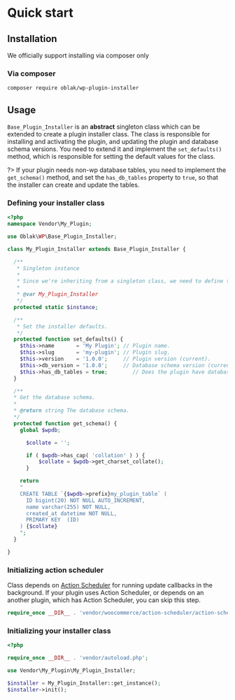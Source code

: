 # Quick start

## Installation

We officially support installing via composer only

### Via composer
```bash
composer require oblak/wp-plugin-installer
```

## Usage

``Base_Plugin_Installer`` is an **abstract** singleton class which can be extended to create a plugin installer class. The class is responsible for installing and activating the plugin, and updating the plugin and database schema versions.
You need to extend it and implement the ``set_defaults()`` method, which is responsible for setting the default values for the class.

?> If your plugin needs non-wp database tables, you need to implement the ``get_schema()`` method, and set the ``has_db_tables`` property to ``true``, so that the installer can create and update the tables.


### Defining your installer class

```php
<?php
namespace Vendor\My_Plugin;

use Oblak\WP\Base_Plugin_Installer;

class My_Plugin_Installer extends Base_Plugin_Installer {

  /**
   * Singleton instance
   *
   * Since we're inheriting from a singleton class, we need to define this property.
   *
   * @var My_Plugin_Installer
   */
  protected static $instance;

  /**
   * Set the installer defaults.
   */
  protected function set_defaults() {
    $this->name       = 'My Plugin'; // Plugin name.
    $this->slug       = 'my-plugin'; // Plugin slug.
    $this->version    = '1.0.0';     // Plugin version (current).
    $this->db_version = '1.0.0';     // Database schema version (current).
    $this->has_db_tables = true;        // Does the plugin have database tables?
  }

  /**
  * Get the database schema.
  *
  * @return string The database schema.
  */
  protected function get_schema() {
    global $wpdb;

      $collate = '';

      if ( $wpdb->has_cap( 'collation' ) ) {
          $collate = $wpdb->get_charset_collate();
      }

    return
    "
    CREATE TABLE `{$wpdb->prefix}my_plugin_table` (
      ID bigint(20) NOT NULL AUTO_INCREMENT,
      name varchar(255) NOT NULL,
      created_at datetime NOT NULL,
      PRIMARY KEY  (ID)
    ) {$collate}
    ";
  }

}
```

### Initializing action scheduler

Class depends on [Action Scheduler](https://actionscheduler.org) for running update callbacks in the background.
If your plugin uses Action Scheduler, or depends on an another plugin, which has Action Scheduler, you can skip this step.

```php
require_once __DIR__ . 'vendor/woocommerce/action-scheduler/action-scheduler.php';
```

### Initializing your installer class

```php
<?php

require_once __DIR__ . 'vendor/autoload.php';

use Vendor\My_Plugin\My_Plugin_Installer;

$installer = My_Plugin_Installer::get_instance();
$installer->init();
```
